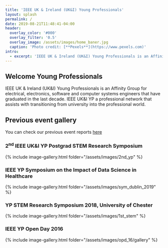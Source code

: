 ```yaml
---
title: 'IEEE UK & Ireland (UK&I) Young Professionals'
layout: splash
permalink: /
date: 2019-08-21T11:48:41-04:00
header:
  overlay_color: '#000'
  overlay_filter: '0.5'
  overlay_image: /assets/images/home_baner.jpg
  caption: 'Photo credit: [**Pexels**](https://www.pexels.com)'
intro:
  - excerpt: 'IEEE UK & Ireland (UK&I) Young Professionals is an Affinity Group for electrical, electronics, software and computer systems engineers that have graduated in the last decade. IEEE UK&I YP a professional network that assists with transitioning from university into the professional world.'
---
```


## Welcome Young Professionals

IEEE UK & Ireland (UK&I) Young Professionals is an Affinity Group for electrical, electronics, software and computer systems engineers that have graduated in the last decade. IEEE UK&I YP a professional network that assists with transitioning from university into the professional world.

## Previous event gallery

You can check our previous event reports [here](/categories/previous-events/)

### 2<sup>nd</sup> IEEE UK&I YP Postgrad STEM Research Symposium

{% include image-gallery.html folder="/assets/images/2nd_yp" %}

### IEEE YP Symposium on the Impact of Data Science in Healthcare

{% include image-gallery.html folder="/assets/images/sym_dublin_2019" %}

### YP STEM Research Symposium 2018, University of Chester

{% include image-gallery.html folder="/assets/images/1st_stem" %}

### IEEE YP Open Day 2016

{% include image-gallery.html folder="/assets/images/opd_16/gallery" %}
